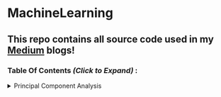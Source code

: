 # MachineLearning

## This repo contains all source code used in my [Medium](https://medium.com/@DeepthiTabithaBennet) blogs!

### Table Of Contents _(Click to Expand)_ :

<details>
<summary> Principal Component Analysis </summary>
<p> 
  
  _(click to view)_
     
  * [Blog](https://medium.com/@DeepthiTabithaBennet/principal-component-analysis-a-newbies-guide-by-a-newbie-ab7419939e02)
 
  * [Source Code](https://github.com/DeepthiTabithaBennet/MachineLearning/blob/main/PCA.ipynb)
 
</p>
</details>
